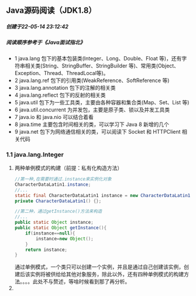 ## Java源码阅读（JDK1.8）
##### 创建于22-05-14 23:12:42
##### 阅读顺序参考于《Java面试指北》
* 1 java.lang 包下的基本包装类(Integer、Long、Double、Float 等)，还有字符串相关类(String、StringBuffer、StringBuilder 等)、常用类(Object、Exception、Thread、ThreadLocal等)。
* 2 java.lang.ref 包下的引用类(WeakReference、SoftReference 等)
* 3 java.lang.annotation 包下的注解的相关类
* 4 java.lang.reflect 包下的反射的相关类
* 5 java.util 包下为一些工具类，主要由各种容器和集合类(Map、Set、List 等)
* 6 java.util.concurrent 为并发包，主要是原子类、锁以及并发工具类
* 7 java.io 和 java.nio 可以结合着看 
* 8 java.time 主要包含时间相关的类，可以学习下 Java 8 新增的几个
* 9 java.net 包下为网络通信相关的类，可以阅读下 Socket 和 HTTPClient 相关代码

### 1.1 java.lang.Integer
1. 两种单例模式的构建（前提：私有化构造方法）
    ```java
   //第一种,在需要时通过.instance来实例化对象
    CharacterDataLatin1.instance;
   //...
    static final CharacterDataLatin1 instance = new CharacterDataLatin1();
    private CharacterDataLatin1() {};
   
   //第二种，通过getInstance()方法来构造
   //...
   public static Object instance;
   public static Object getInstance(){
        if(instance==null){
            instance=new Object();
        }
        return instance;
   }
    ```
    通过单例模式，一个类只可以创建一个实例，并且是通过自己创建该实例，创建后该实例将被供给给其他对象服务，除此以外，还有四种单例模式的构建方法。。。。此处不与赘述，等啥时候看到那了再分析。
2.
